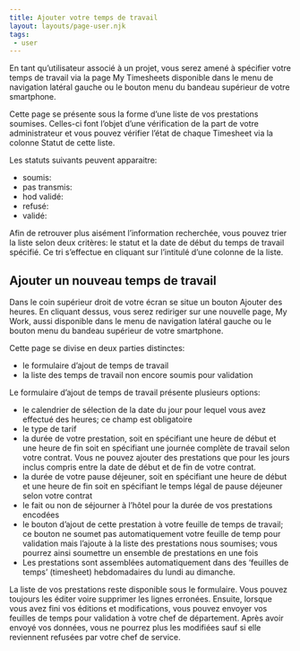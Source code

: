 ```yaml
---
title: Ajouter votre temps de travail
layout: layouts/page-user.njk
tags:
 - user
---
```

En tant qu’utilisateur associé à un projet, vous serez amené à spécifier votre temps de travail via la page My Timesheets disponible dans le menu de navigation latéral gauche ou le bouton menu du bandeau supérieur de votre smartphone.

Cette page se présente sous la forme d’une liste de vos prestations soumises. Celles-ci font l’objet d’une vérification de la part de votre administrateur et vous pouvez vérifier l’état de chaque Timesheet via la colonne Statut de cette liste.

Les statuts suivants peuvent apparaitre:

- soumis: 
- pas transmis:
- hod validé:
- refusé:
- validé:

Afin de retrouver plus aisément l’information recherchée, vous pouvez trier la liste selon deux critères: le statut et la date de début du temps de travail spécifié. Ce tri s’effectue en cliquant sur l’intitulé d’une colonne de la liste.

## Ajouter un nouveau temps de travail
Dans le coin supérieur droit de votre écran se situe un bouton Ajouter des heures. En cliquant dessus, vous serez rediriger sur une nouvelle page, My Work, aussi disponible dans le menu de navigation latéral gauche ou le bouton menu du bandeau supérieur de votre smartphone.

Cette page se divise en deux parties distinctes:

- le formulaire d’ajout de temps de travail
- la liste des temps de travail non encore soumis pour validation

Le formulaire d’ajout de temps de travail présente plusieurs options:

- le calendrier de sélection de la date du jour pour lequel vous avez effectué des heures; ce champ est obligatoire
- le type de tarif 
- la durée de votre prestation, soit en spécifiant une heure de début et une heure de fin soit en spécifiant une journée complète de travail selon votre contrat. Vous ne pouvez ajouter des prestations que pour les jours inclus compris entre la date de début et de fin de votre contrat.
- la durée de votre pause déjeuner, soit en spécifiant une heure de début et une heure de fin soit en spécifiant le temps légal de pause déjeuner selon votre contrat
- le fait ou non de séjourner à l’hôtel pour la durée de vos prestations encodées
- le bouton d’ajout de cette prestation à votre feuille de temps de travail; ce bouton ne soumet pas automatiquement votre feuille de temp pour validation mais l’ajoute à la liste des prestations nous soumises; vous pourrez ainsi soumettre un ensemble de prestations en une fois
- Les prestations sont assemblées automatiquement dans des ‘feuilles de temps’ (timesheet) hebdomadaires du lundi au dimanche.

La liste de vos prestations reste disponible sous le formulaire. Vous pouvez toujours les éditer voire supprimer les lignes erronées. 
Ensuite, lorsque vous avez fini vos éditions et modifications, vous pouvez envoyer vos feuilles de temps pour validation à votre chef de département. Après avoir envoyé vos données, vous ne pourrez plus les modifiées sauf si elle reviennent refusées par votre chef de service.